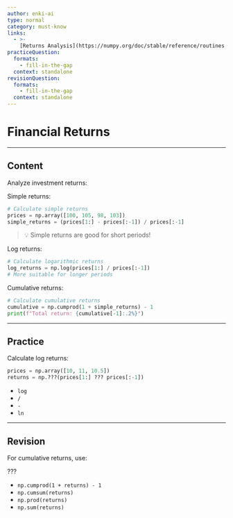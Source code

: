 ```yaml
---
author: enki-ai
type: normal
category: must-know
links:
  - >-
    [Returns Analysis](https://numpy.org/doc/stable/reference/routines.html){website}
practiceQuestion:
  formats:
    - fill-in-the-gap
  context: standalone
revisionQuestion:
  formats:
    - fill-in-the-gap
  context: standalone
---
```


# Financial Returns

---

## Content

Analyze investment returns:

Simple returns:

```python
# Calculate simple returns
prices = np.array([100, 105, 98, 103])
simple_returns = (prices[1:] - prices[:-1]) / prices[:-1]
```

> 💡 Simple returns are good for short periods!

Log returns:

```python
# Calculate logarithmic returns
log_returns = np.log(prices[1:] / prices[:-1])
# More suitable for longer periods
```

Cumulative returns:

```python
# Calculate cumulative returns
cumulative = np.cumprod(1 + simple_returns) - 1
print(f"Total return: {cumulative[-1]:.2%}")
```

---

## Practice

Calculate log returns:

```python
prices = np.array([10, 11, 10.5])
returns = np.???(prices[1:] ??? prices[:-1])
```

- `log`
- `/`
- `-`
- `ln`

---

## Revision

For cumulative returns, use:

???

- `np.cumprod(1 + returns) - 1`
- `np.cumsum(returns)`
- `np.prod(returns)`
- `np.sum(returns)`
